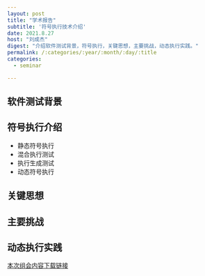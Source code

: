 ```yaml
---
layout: post
title: "学术报告"
subtitle: '符号执行技术介绍'
date: 2021.8.27
host: "刘成杰"
digest: "介绍软件测试背景，符号执行，关键思想，主要挑战，动态执行实践。"
permalink: /:categories/:year/:month/:day/:title
categories:
  - seminar

---
```


## 软件测试背景
## 符号执行介绍
+ 静态符号执行
+ 混合执行测试
+ 执行生成测试
+ 动态符号执行

## 关键思想
## 主要挑战
## 动态执行实践


[本次组会内容下载链接](https://github.com/xxycfhb/pku_exploit_files/blob/main/seminar/%E7%AC%A6%E5%8F%B7%E6%89%A7%E8%A1%8C.pptx)